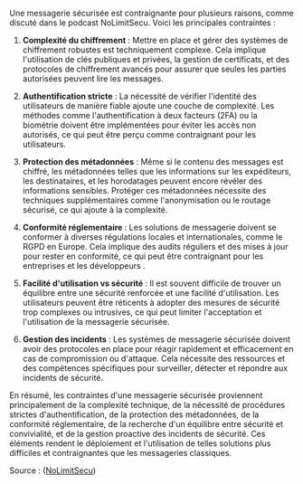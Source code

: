Une messagerie sécurisée est contraignante pour plusieurs raisons, comme discuté dans le podcast NoLimitSecu. Voici les principales contraintes :

1. **Complexité du chiffrement** : Mettre en place et gérer des systèmes de chiffrement robustes est techniquement complexe. Cela implique l'utilisation de clés publiques et privées, la gestion de certificats, et des protocoles de chiffrement avancés pour assurer que seules les parties autorisées peuvent lire les messages.

2. **Authentification stricte** : La nécessité de vérifier l'identité des utilisateurs de manière fiable ajoute une couche de complexité. Les méthodes comme l'authentification à deux facteurs (2FA) ou la biométrie doivent être implémentées pour éviter les accès non autorisés, ce qui peut être perçu comme contraignant pour les utilisateurs.

3. **Protection des métadonnées** : Même si le contenu des messages est chiffré, les métadonnées telles que les informations sur les expéditeurs, les destinataires, et les horodatages peuvent encore révéler des informations sensibles. Protéger ces métadonnées nécessite des techniques supplémentaires comme l'anonymisation ou le routage sécurisé, ce qui ajoute à la complexité.

4. **Conformité réglementaire** : Les solutions de messagerie doivent se conformer à diverses régulations locales et internationales, comme le RGPD en Europe. Cela implique des audits réguliers et des mises à jour pour rester en conformité, ce qui peut être contraignant pour les entreprises et les développeurs .

5. **Facilité d'utilisation vs sécurité** : Il est souvent difficile de trouver un équilibre entre une sécurité renforcée et une facilité d'utilisation. Les utilisateurs peuvent être réticents à adopter des mesures de sécurité trop complexes ou intrusives, ce qui peut limiter l'acceptation et l'utilisation de la messagerie sécurisée.

6. **Gestion des incidents** : Les systèmes de messagerie sécurisée doivent avoir des protocoles en place pour réagir rapidement et efficacement en cas de compromission ou d'attaque. Cela nécessite des ressources et des compétences spécifiques pour surveiller, détecter et répondre aux incidents de sécurité.

En résumé, les contraintes d'une messagerie sécurisée proviennent principalement de la complexité technique, de la nécessité de procédures strictes d'authentification, de la protection des métadonnées, de la conformité réglementaire, de la recherche d'un équilibre entre sécurité et convivialité, et de la gestion proactive des incidents de sécurité. Ces éléments rendent le déploiement et l'utilisation de telles solutions plus difficiles et contraignantes que les messageries classiques.

Source : ([NoLimitSecu](https://www.nolimitsecu.fr/les-contraintes-dune-messagerie-securisee/))